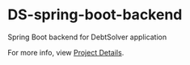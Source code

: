 # DS-spring-boot-backend
Spring Boot backend for DebtSolver application


For more info, view [Project Details](https://github.com/users/jsonmw/projects/2).
